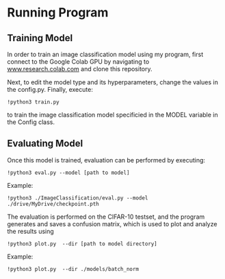 # Running Program
## Training Model

In order to train an image classification model using my program, first connect to the Google Colab GPU by 
navigating to www.research.colab.com and clone this repository.

Next, to edit the model type and its hyperparameters, change the values in the config.py. Finally, execute: 

```
!python3 train.py
```

to train the image classification model specificied in the MODEL variable in the Config class.

## Evaluating Model
Once this model is trained, evaluation can be performed by executing: 
``` 
!python3 eval.py --model [path to model]
``` 
Example:
```
!python3 ./ImageClassification/eval.py --model ./drive/MyDrive/checkpoint.pth
```
                 
The evaluation is performed on the CIFAR-10 testset, and the program generates and saves a 
confusion matrix, which is used to plot and analyze the results using 
```
!python3 plot.py  --dir [path to model directory]
``` 

Example:
```
!python3 plot.py  --dir ./models/batch_norm
``` 